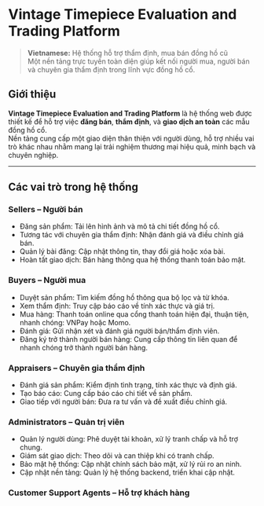 # Vintage Timepiece Evaluation and Trading Platform

> **Vietnamese:** Hệ thống hỗ trợ thẩm định, mua bán đồng hồ cũ  
> Một nền tảng trực tuyến toàn diện giúp kết nối người mua, người bán và chuyên gia thẩm định trong lĩnh vực đồng hồ cổ.

## Giới thiệu

**Vintage Timepiece Evaluation and Trading Platform** là hệ thống web được thiết kế để hỗ trợ việc **đăng bán**, **thẩm định**, và **giao dịch an toàn** các mẫu đồng hồ cổ.  
Nền tảng cung cấp một giao diện thân thiện với người dùng, hỗ trợ nhiều vai trò khác nhau nhằm mang lại trải nghiệm thương mại hiệu quả, minh bạch và chuyên nghiệp.

---

## Các vai trò trong hệ thống

### Sellers – Người bán
- Đăng sản phẩm: Tải lên hình ảnh và mô tả chi tiết đồng hồ cổ.
- Tương tác với chuyên gia thẩm định: Nhận đánh giá và điều chỉnh giá bán.
- Quản lý bài đăng: Cập nhật thông tin, thay đổi giá hoặc xóa bài.
- Hoàn tất giao dịch: Bán hàng thông qua hệ thống thanh toán bảo mật.

### Buyers – Người mua
- Duyệt sản phẩm: Tìm kiếm đồng hồ thông qua bộ lọc và từ khóa.
- Xem thẩm định: Truy cập báo cáo về tính xác thực và giá trị.
- Mua hàng: Thanh toán online qua cổng thanh toán hiện đại, thuận tiện, nhanh chóng: VNPay hoặc Momo.
- Đánh giá: Gửi nhận xét và đánh giá người bán/thẩm định viên.
- Đăng ký trở thành người bán hàng: Cung cấp thông tin liên quan để nhanh chóng trở thành người bán hàng.

### Appraisers – Chuyên gia thẩm định
- Đánh giá sản phẩm: Kiểm định tình trạng, tính xác thực và định giá.
- Tạo báo cáo: Cung cấp báo cáo chi tiết về sản phẩm.
- Giao tiếp với người bán: Đưa ra tư vấn và đề xuất điều chỉnh giá.

### Administrators – Quản trị viên
- Quản lý người dùng: Phê duyệt tài khoản, xử lý tranh chấp và hỗ trợ chung.
- Giám sát giao dịch: Theo dõi và can thiệp khi có tranh chấp.
- Bảo mật hệ thống: Cập nhật chính sách bảo mật, xử lý rủi ro an ninh.
- Cập nhật nền tảng: Quản lý hệ thống backend, triển khai cập nhật.

### Customer Support Agents – Hỗ trợ khách hàng
